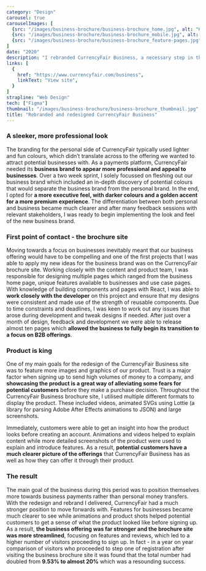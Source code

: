 ```yaml
---
category: "Design"
carousel: true
carouselImages: [
  {src: "/images/business-brochure/business-brochure_home.jpg", alt: "Home page for the new CurrencyFair Business website"},
  {src: "/images/business-brochure/business-brochure_mobile.jpg", alt: "Mobile versions of the CurrencyFair Business website"},
  {src: "/images/business-brochure/business-brochure_feature-pages.jpg", alt: "Feature pages on the new CurrencyFair Business website"},
]
date: "2020"
description: "I rebranded CurrencyFair Business, a necessary step in the evolution of CurrencyFair as a product as they began to move away from personal money transfers and towards a high volume payments platform for businesses. This included updating the look and feel of CurrencyFair Business as a brand, and implementing it across the brochure site and creatives."
links: [
  {
    href: "https://www.currencyfair.com/business",
    linkText: "View site",
  }
]
strapline: "Web Design"
tech: ["Figma"]
thumbnail: "/images/business-brochure/business-brochure_thumbnail.jpg"
title: "Rebranded and redesigned CurrencyFair Business"
---
```


### A sleeker, more professional look

The branding for the personal side of CurrencyFair typically used lighter and fun colours, which didn’t translate across to the offering we wanted to attract potential businesses with. As a payments platform, CurrencyFair needed its **business brand to appear more professional and appeal to businesses**. Over a two week sprint, I solely focussed on fleshing out our business brand which included an in-depth discovery of potential colours that would separate the business brand from the personal brand. In the end, I opted for **a more executive feel, with darker colours and a golden accent for a more premium experience**. The differentiation between both personal and business became much clearer and after many feedback sessions with relevant stakeholders, I was ready to begin implementing the look and feel of the new business brand.

### First point of contact - the brochure site
Moving towards a focus on businesses inevitably meant that our business offering would have to be compelling and one of the first projects that I was able to apply my new ideas for the business brand was on the CurrencyFair brochure site. Working closely with the content and product team, I was responsible for designing multiple pages which ranged from the business home page, unique features available to businesses and use case pages. With knowledge of building components and pages with React, I was able to **work closely with the developer** on this project and ensure that my designs were consistent and made use of the strength of reusable components. Due to time constraints and deadlines, I was keen to work out any issues that arose during development and tweak designs if needed. After just over a month of design, feedback and development we were able to release almost ten pages which **allowed the business to fully begin its transition to a focus on B2B offerings**.

### Product is king
One of my main goals for the redesign of the CurrencyFair Business site was to feature more images and graphics of our product. Trust is a major factor when signing up to send high volumes of money to a company, and **showcasing the product is a great way of alleviating some fears for potential customers** before they make a purchase decision. Throughout the CurrencyFair Business brochure site, I utilised multiple different formats to display the product. These included videos, animated SVGs using Lottie (a library for parsing Adobe After Effects animations to JSON) and large screenshots.

Immediately, customers were able to get an insight into how the product looks before creating an account. Animations and videos helped to explain content while more detailed screenshots of the product were used to explain and introduce features. As a result, **potential customers have a much clearer picture of the offerings** that CurrencyFair Business has as well as how they can offer it through their product.

### The result
The main goal of the business during this period was to position themselves more towards business payments rather than personal money transfers. With the redesign and rebrand I delivered, CurrencyFair had a much stronger position to move forwards with. Features for businesses became much clearer to see while animations and product shots helped potential customers to get a sense of what the product looked like before signing up. As a result, **the business offering was far stronger and the brochure site was more streamlined**, focusing on features and reviews, which led to a higher number of visitors proceeding to sign up. In fact - in a year on year comparison of visitors who proceeded to step one of registration after visiting the business brochure site it was found that the total number had doubled from **9.53% to almost 20%** which was a resounding success.